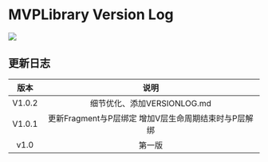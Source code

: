 # MVPLibrary Version Log
![](https://img.shields.io/badge/%E4%BD%9C%E8%80%85-JJput-brightgreen.svg)


## 更新日志

| 版本 | 说明 |
| :-: | :-: |
| V1.0.2 | 细节优化、添加VERSIONLOG.md |
| V1.0.1 | 更新Fragment与P层绑定 增加V层生命周期结束时与P层解绑 |
| v1.0 | 第一版 |
